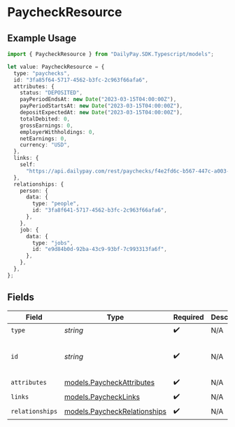# PaycheckResource

## Example Usage

```typescript
import { PaycheckResource } from "DailyPay.SDK.Typescript/models";

let value: PaycheckResource = {
  type: "paychecks",
  id: "3fa85f64-5717-4562-b3fc-2c963f66afa6",
  attributes: {
    status: "DEPOSITED",
    payPeriodEndsAt: new Date("2023-03-15T04:00:00Z"),
    payPeriodStartsAt: new Date("2023-03-15T04:00:00Z"),
    depositExpectedAt: new Date("2023-03-15T04:00:00Z"),
    totalDebited: 0,
    grossEarnings: 0,
    employerWithholdings: 0,
    netEarnings: 0,
    currency: "USD",
  },
  links: {
    self:
      "https://api.dailypay.com/rest/paychecks/f4e2fd6c-b567-447c-a003-b7315b8d22d2",
  },
  relationships: {
    person: {
      data: {
        type: "people",
        id: "3fa8f641-5717-4562-b3fc-2c963f66afa6",
      },
    },
    job: {
      data: {
        type: "jobs",
        id: "e9d84b0d-92ba-43c9-93bf-7c993313fa6f",
      },
    },
  },
};
```

## Fields

| Field                                                              | Type                                                               | Required                                                           | Description                                                        | Example                                                            |
| ------------------------------------------------------------------ | ------------------------------------------------------------------ | ------------------------------------------------------------------ | ------------------------------------------------------------------ | ------------------------------------------------------------------ |
| `type`                                                             | *string*                                                           | :heavy_check_mark:                                                 | N/A                                                                |                                                                    |
| `id`                                                               | *string*                                                           | :heavy_check_mark:                                                 | N/A                                                                | 3fa85f64-5717-4562-b3fc-2c963f66afa6                               |
| `attributes`                                                       | [models.PaycheckAttributes](../models/paycheckattributes.md)       | :heavy_check_mark:                                                 | N/A                                                                |                                                                    |
| `links`                                                            | [models.PaycheckLinks](../models/paychecklinks.md)                 | :heavy_check_mark:                                                 | N/A                                                                |                                                                    |
| `relationships`                                                    | [models.PaycheckRelationships](../models/paycheckrelationships.md) | :heavy_check_mark:                                                 | N/A                                                                |                                                                    |